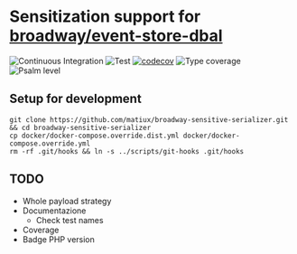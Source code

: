 Sensitization support for [broadway/event-store-dbal](https://github.com/broadway/event-store-dbal)
===

![Continuous Integration](https://github.com/matiux/broadway-sensitive-serializer/actions/workflows/ci.yml/badge.svg)
![Test](https://github.com/matiux/broadway-sensitive-serializer/actions/workflows/test.yml/badge.svg)
[![codecov](https://codecov.io/gh/matiux/broadway-sensitive-serializer/branch/develop/graph/badge.svg)](https://codecov.io/gh/matiux/broadway-sensitive-serializer)
![Type coverage](https://shepherd.dev/github/matiux/broadway-sensitive-serializer/coverage.svg)
![Psalm level](https://shepherd.dev/github/matiux/broadway-sensitive-serializer/level.svg)

## Setup for development

```shell
git clone https://github.com/matiux/broadway-sensitive-serializer.git && cd broadway-sensitive-serializer
cp docker/docker-compose.override.dist.yml docker/docker-compose.override.yml
rm -rf .git/hooks && ln -s ../scripts/git-hooks .git/hooks
```

## TODO

* Whole payload strategy
* Documentazione
  * Check test names
* Coverage
* Badge PHP version